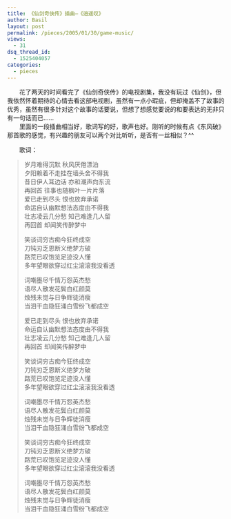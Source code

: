```yaml
---
title: 《仙剑奇侠传》插曲–《逍遥叹》
author: Basil
layout: post
permalink: /pieces/2005/01/30/game-music/
views:
  - 31
dsq_thread_id:
  - 1525404057
categories:
  - pieces
---
```

　　花了两天的时间看完了《仙剑奇侠传》的电视剧集，我没有玩过《仙剑》，但我依然怀着期待的心情去看这部电视剧，虽然有一点小瑕疵，但却掩盖不了故事的优秀，虽然有很多针对这个故事的话要说，但想了想感觉要说的和要表达的无非只有一句话而已……  
　　里面的一段插曲相当好，歌词写的好，歌声也好。刚听的时候有点《东风破》那首歌的感觉，有兴趣的朋友可以两个对比听听，是否有一丝相似？^^

  
　　歌词：

> 岁月难得沉默 秋风厌倦漂泊  
> 夕阳赖着不走挂在墙头舍不得我  
> 昔日伊人耳边话 亦和潮声向东流  
> 再回首 往事也随枫叶一片片落  
> 爱已走到尽头 恨也放弃承诺  
> 命运自认幽默想法态度由不得我  
> 壮志凌云几分愁 知己难逢几人留  
> 再回首 却闻笑传醉梦中
> 
> 笑谈词穷古痴今狂终成空  
> 刀钝刃乏恩断义绝梦方破  
> 路荒已叹饱览足迹没人懂  
> 多年望眼欲穿过红尘滚滚我没看透
> 
> 词嘲墨尽千情万怨英杰愁  
> 语尽人散发花鬓白红颜莫  
> 烛残未觉与日争辉徒消瘦  
> 当泪干血隐狂涌白雪纷飞都成空
> 
> 爱已走到尽头 恨也放弃承诺  
> 命运自认幽默想法态度由不得我  
> 壮志凌云几分愁 知己难逢几人留  
> 再回首 却闻笑传醉梦中
> 
> 笑谈词穷古痴今狂终成空  
> 刀钝刃乏恩断义绝梦方破  
> 路荒已叹饱览足迹没人懂  
> 多年望眼欲穿过红尘滚滚我没看透
> 
> 词嘲墨尽千情万怨英杰愁  
> 语尽人散发花鬓白红颜莫  
> 烛残未觉与日争辉徒消瘦  
> 当泪干血隐狂涌白雪纷飞都成空
> 
> 笑谈词穷古痴今狂终成空  
> 刀钝刃乏恩断义绝梦方破  
> 路荒已叹饱览足迹没人懂  
> 多年望眼欲穿过红尘滚滚我没看透
> 
> 词嘲墨尽千情万怨英杰愁  
> 语尽人散发花鬓白红颜莫  
> 烛残未觉与日争辉徒消瘦  
> 当泪干血隐狂涌白雪纷飞都成空
